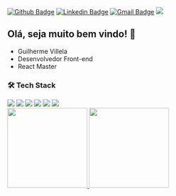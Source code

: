 [![Github Badge](https://img.shields.io/badge/-Github-000?style=flat-square&logo=Github&logoColor=white&link=https://github.com/Guilhermerisu)](https://github.com/Guilhermerisu)
[![Linkedin Badge](https://img.shields.io/badge/-LinkedIn-blue?style=flat-square&logo=Linkedin&logoColor=white&link=https://www.linkedin.com/in/Guilhermerisu/)](https://www.linkedin.com/in/Guilhermerisu/)
[![Gmail Badge](https://img.shields.io/badge/-Gmail-c14438?style=flat-square&logo=Gmail&logoColor=white&link=mailto:guilhermevpimenta122@gmail.com)](mailto:guilhermevpimenta122@gmail.com)
<img src="https://komarev.com/ghpvc/?username=Guilhermerisu&color=49f135">


## Olá, seja muito bem vindo! 👋
- Guilherme Villela
- Desenvolvedor Front-end
- React Master
### 🛠  Tech Stack
<div>
<img src="https://img.shields.io/badge/-ReactJs-61DAFB?logo=react&logoColor=white&style=for-the-badge"/>
<img src="https://camo.githubusercontent.com/f1ce1218eb39d7e7b6d246fb5ce1f6340158187e17ba462750de73e09cd8864f/68747470733a2f2f696d672e736869656c64732e696f2f62616467652f4a6176615363726970742d4637444631453f6c6f676f3d6a617661736372697074266c6f676f436f6c6f723d7768697465267374796c653d666f722d7468652d6261646765"/>
<img src="https://camo.githubusercontent.com/d29dc2ca6b17444ca8a720075785612acba439f96323ad025687e5f83b88a485/68747470733a2f2f696d672e736869656c64732e696f2f62616467652f547970655363726970742d3145393143423f6c6f676f3d74797065736372697074266c6f676f436f6c6f723d7768697465267374796c653d666f722d7468652d6261646765"/>
<img src="https://img.shields.io/badge/-NodeJS-68a063?logo=node.js&logoColor=white&style=for-the-badge"/>
<img src="https://camo.githubusercontent.com/c82fbcc2fcf16cdb2d8522a1ec04d7f7f2237b1325c3cc8a27bab3a871a02da8/68747470733a2f2f696d672e736869656c64732e696f2f62616467652f48544d4c2d4533344632363f6c6f676f3d68746d6c35266c6f676f436f6c6f723d7768697465267374796c653d666f722d7468652d6261646765"/>
<img src="https://camo.githubusercontent.com/3e884cd542debe9e723dba95f5be9ed2ce600f41bc9f468280e44a332c496b32/68747470733a2f2f696d672e736869656c64732e696f2f62616467652f4353532d3135373242363f6c6f676f3d63737333266c6f676f436f6c6f723d7768697465267374796c653d666f722d7468652d6261646765"/>
<div>


<div align="left">
  <a href="https://github.com/Guilhermerisu">
  <img height="180em" src="https://github-readme-stats.vercel.app/api?username=Guilhermerisu&show_icons=true&theme=tokyonight&include_all_commits=true&count_private=true"/>
  <img height="180em" src="https://github-readme-stats.vercel.app/api/top-langs/?username=Guilhermerisu&layout=compact&langs_count=7&theme=tokyonight"/>
</div>
